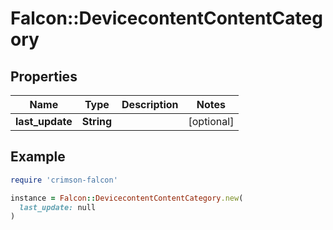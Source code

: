 # Falcon::DevicecontentContentCategory

## Properties

| Name | Type | Description | Notes |
| ---- | ---- | ----------- | ----- |
| **last_update** | **String** |  | [optional] |

## Example

```ruby
require 'crimson-falcon'

instance = Falcon::DevicecontentContentCategory.new(
  last_update: null
)
```

